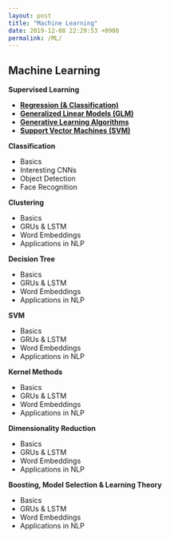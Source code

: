 ```yaml
---
layout: post
title: "Machine Learning"
date: 2019-12-08 22:29:53 +0900
permalink: /ML/
---
```


## Machine Learning

**Supervised Learning**

- **<a></a>[Regression (& Classification)](/ML/Regression/)**  
- **<a></a>[Generalized Linear Models (GLM)](/ML/GLM/)**
- **<a></a>[Generative Learning Algorithms](/ML/GDA/)**
- **<a></a>[Support Vector Machines (SVM)](/ML/SVM/)**

**Classification**

- Basics
- Interesting CNNs
- Object Detection
- Face Recognition

**Clustering**

- Basics
- GRUs & LSTM
- Word Embeddings
- Applications in NLP

**Decision Tree**

- Basics
- GRUs & LSTM
- Word Embeddings
- Applications in NLP

**SVM**

- Basics
- GRUs & LSTM
- Word Embeddings
- Applications in NLP

**Kernel Methods**

- Basics
- GRUs & LSTM
- Word Embeddings
- Applications in NLP

**Dimensionality Reduction**

- Basics
- GRUs & LSTM
- Word Embeddings
- Applications in NLP

**Boosting, Model Selection & Learning Theory**

- Basics
- GRUs & LSTM
- Word Embeddings
- Applications in NLP